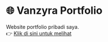 # 🌐 Vanzyra Portfolio

Website portfolio pribadi saya.  
👉 [Klik di sini untuk melihat](https://vanzyra.github.io/vanzyra/#contact)
